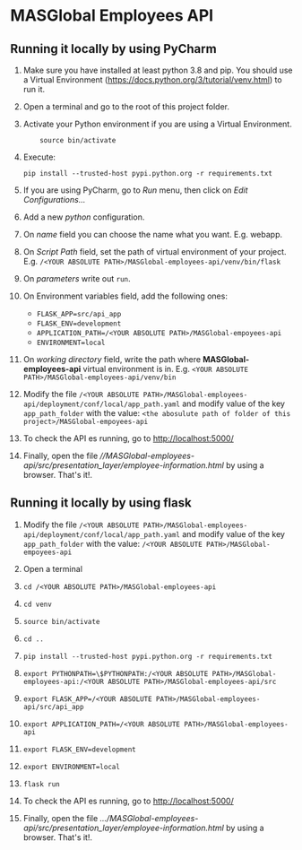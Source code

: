 # MASGlobal Employees API

## Running it locally by using PyCharm

1. Make sure you have installed at least python 3.8 and pip. You should use a Virtual
   Environment (<https://docs.python.org/3/tutorial/venv.html>) to run it.
1. Open a terminal and go to the root of this project folder.
1. Activate your Python environment if you are using a Virtual Environment.
    ```
        source bin/activate
    ```
1. Execute:
   ```
   pip install --trusted-host pypi.python.org -r requirements.txt
   ```

1. If you are using PyCharm, go to _Run_ menu, then click on _Edit Configurations..._
1. Add a new _python_ configuration.
1. On _name_ field you can choose the name what you want. E.g. webapp.
1. On _Script Path_ field, set the path of virtual environment of your project. E.g.
   `/<YOUR ABSOLUTE PATH>/MASGlobal-employees-api/venv/bin/flask`
1. On _parameters_ write out `run`.
1. On Environment variables field, add the following ones:

    - `FLASK_APP=src/api_app`
    - `FLASK_ENV=development`
    - `APPLICATION_PATH=/<YOUR ABSOLUTE PATH>/MASGlobal-empoyees-api`
    - `ENVIRONMENT=local`

1. On _working directory_ field, write the path where **MASGlobal-employees-api** virtual environment is in.
E.g. `<YOUR ABSOLUTE PATH>/MASGlobal-employees-api/venv/bin`

1. Modify the file `/<YOUR ABSOLUTE PATH>/MASGlobal-employees-api/deployment/conf/local/app_path.yaml` and modify value of the key `app_path_folder` 
with the value: `<the abosulute path of folder of this project>/MASGlobal-empoyees-api`

1. To check the API es running, go to [http://localhost:5000/](http://localhost:5000/)

1. Finally, open the file _/<YOUR ABSOLUTE PATH>/MASGlobal-employees-api/src/presentation_layer/employee-information.html_ by using a browser.
That's it!.

## Running it locally by using flask

1. Modify the file `/<YOUR ABSOLUTE PATH>/MASGlobal-employees-api/deployment/conf/local/app_path.yaml` and modify value of the key `app_path_folder` 
with the value: `/<YOUR ABSOLUTE PATH>/MASGlobal-empoyees-api`

1. Open a terminal

1. `cd /<YOUR ABSOLUTE PATH>/MASGlobal-employees-api`
1. `cd venv`
1. `source bin/activate`
1. `cd ..`
1. `pip install --trusted-host pypi.python.org -r requirements.txt`
1. `export PYTHONPATH=\$PYTHONPATH:/<YOUR ABSOLUTE PATH>/MASGlobal-employees-api:/<YOUR ABSOLUTE PATH>/MASGlobal-employees-api/src`
1. `export FLASK_APP=/<YOUR ABSOLUTE PATH>/MASGlobal-employees-api/src/api_app`
1. `export APPLICATION_PATH=/<YOUR ABSOLUTE PATH>/MASGlobal-employees-api`
1. `export FLASK_ENV=development`
1. `export ENVIRONMENT=local`
1. `flask run`
1. To check the API es running, go to [http://localhost:5000/](http://localhost:5000/)
1. Finally, open the file _.../MASGlobal-employees-api/src/presentation_layer/employee-information.html_ by using a browser.
That's it!.
